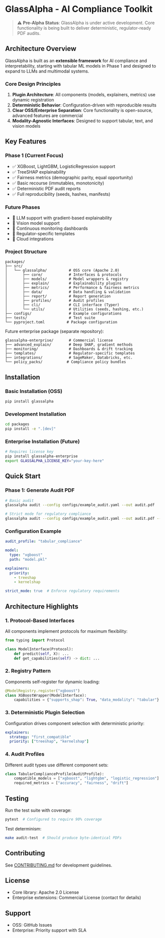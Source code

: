 # GlassAlpha - AI Compliance Toolkit

> ⚠️ **Pre-Alpha Status**: GlassAlpha is under active development. Core functionality is being built to deliver deterministic, regulator-ready PDF audits.

## Architecture Overview

GlassAlpha is built as an **extensible framework** for AI compliance and interpretability, starting with tabular ML models in Phase 1 and designed to expand to LLMs and multimodal systems.

### Core Design Principles

1. **Plugin Architecture**: All components (models, explainers, metrics) use dynamic registration
2. **Deterministic Behavior**: Configuration-driven with reproducible results  
3. **Clear OSS/Enterprise Separation**: Core functionality is open-source, advanced features are commercial
4. **Modality-Agnostic Interfaces**: Designed to support tabular, text, and vision models

## Key Features

### Phase 1 (Current Focus)
- ✅ XGBoost, LightGBM, LogisticRegression support
- ✅ TreeSHAP explainability  
- ✅ Fairness metrics (demographic parity, equal opportunity)
- ✅ Basic recourse (immutables, monotonicity)
- ✅ Deterministic PDF audit reports
- ✅ Full reproducibility (seeds, hashes, manifests)

### Future Phases
- 🚧 LLM support with gradient-based explainability
- 🚧 Vision model support
- 🚧 Continuous monitoring dashboards
- 🚧 Regulator-specific templates
- 🚧 Cloud integrations

### Project Structure

```
packages/
├── src/
│   └── glassalpha/          # OSS core (Apache 2.0)
│       ├── core/            # Interfaces & protocols
│       ├── models/          # Model wrappers & registry
│       ├── explain/         # Explainability plugins
│       ├── metrics/         # Performance & fairness metrics
│       ├── data/            # Data handling & validation
│       ├── report/          # Report generation
│       ├── profiles/        # Audit profiles
│       ├── cli/             # CLI interface (Typer)
│       └── utils/           # Utilities (seeds, hashing, etc.)
├── configs/                 # Example configurations
├── tests/                   # Test suite
└── pyproject.toml          # Package configuration
```

Future enterprise package (separate repository):
```
glassalpha-enterprise/       # Commercial license
├── advanced_explain/        # Deep SHAP, gradient methods
├── monitoring/              # Dashboards & drift tracking
├── templates/               # Regulator-specific templates
├── integrations/            # SageMaker, Databricks, etc.
└── policy_packs/           # Compliance policy bundles
```

## Installation

### Basic Installation (OSS)
```bash
pip install glassalpha
```

### Development Installation
```bash
cd packages
pip install -e ".[dev]"
```

### Enterprise Installation (Future)
```bash
# Requires license key
pip install glassalpha-enterprise
export GLASSALPHA_LICENSE_KEY="your-key-here"
```

## Quick Start

### Phase 1: Generate Audit PDF
```bash
# Basic audit
glassalpha audit --config configs/example_audit.yaml --out audit.pdf

# Strict mode for regulatory compliance
glassalpha audit --config configs/example_audit.yaml --out audit.pdf --strict
```

### Configuration Example
```yaml
audit_profile: "tabular_compliance"

model:
  type: "xgboost"
  path: "model.pkl"

explainers:
  priority:
    - treeshap
    - kernelshap

strict_mode: true  # Enforce regulatory requirements
```

## Architecture Highlights

### 1. Protocol-Based Interfaces
All components implement protocols for maximum flexibility:
```python
from typing import Protocol

class ModelInterface(Protocol):
    def predict(self, X): ...
    def get_capabilities(self) -> dict: ...
```

### 2. Registry Pattern
Components self-register for dynamic loading:
```python
@ModelRegistry.register("xgboost")
class XGBoostWrapper(ModelInterface):
    capabilities = {"supports_shap": True, "data_modality": "tabular"}
```

### 3. Deterministic Plugin Selection
Configuration drives component selection with deterministic priority:
```yaml
explainers:
  strategy: "first_compatible"
  priority: ["treeshap", "kernelshap"]
```

### 4. Audit Profiles
Different audit types use different component sets:
```python
class TabularComplianceProfile(AuditProfile):
    compatible_models = ["xgboost", "lightgbm", "logistic_regression"]
    required_metrics = ["accuracy", "fairness", "drift"]
```

## Testing

Run the test suite with coverage:
```bash
pytest  # Configured to require 90% coverage
```

Test determinism:
```bash
make audit-test  # Should produce byte-identical PDFs
```

## Contributing

See [CONTRIBUTING.md](../contributing.md) for development guidelines.

## License

- Core library: Apache 2.0 License
- Enterprise extensions: Commercial License (contact for details)

## Support

- OSS: GitHub Issues
- Enterprise: Priority support with SLA